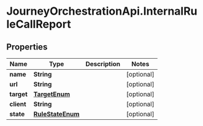 # JourneyOrchestrationApi.InternalRuleCallReport

## Properties

Name | Type | Description | Notes
------------ | ------------- | ------------- | -------------
**name** | **String** |  | [optional] 
**url** | **String** |  | [optional] 
**target** | [**TargetEnum**](TargetEnum.md) |  | [optional] 
**client** | **String** |  | [optional] 
**state** | [**RuleStateEnum**](RuleStateEnum.md) |  | [optional] 


